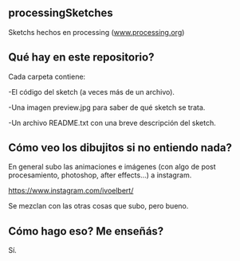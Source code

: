 ## processingSketches

Sketchs hechos en processing (www.processing.org)

## Qué hay en este repositorio?

Cada carpeta contiene:

-El código del sketch (a veces más de un archivo).

-Una imagen preview.jpg para saber de qué sketch se trata.

-Un archivo README.txt con una breve descripción del sketch.

## Cómo veo los dibujitos si no entiendo nada?

En general subo las animaciones e imágenes (con algo de post procesamiento, photoshop, after effects...) a instagram.

https://www.instagram.com/ivoelbert/

Se mezclan con las otras cosas que subo, pero bueno.

## Cómo hago eso? Me enseñás?

Sí.
